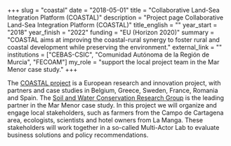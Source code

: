 +++
slug = "coastal"
date = "2018-05-01"
title = "Collaborative Land-Sea Integration Platform (COASTAL)"
description = "Project page Collaborative Land-Sea Integration Platform (COASTAL)"
title_english = ""
year_start = "2018"
year_finish = "2022"
funding = "EU (Horizon 2020)"
summary = "COASTAL aims at improving the coastal-rural synergy to foster rural and coastal development while preserving the environment."
external_link = ""
institutions = ["CEBAS-CSIC", "Comunidad Autónoma de la Región de Murcia", "FECOAM"]
my_role = "support the local project team in the Mar Menor case study."
+++

The [COASTAL project](https://h2020-coastal.eu/) is a European research and innovation project, with partners and case studies in Belgium, Greece, Sweden, France, Romania and Spain. The [Soil and Water Conservation Research Group](http://www.soilwaterconservation.es/) is the leading partner in the Mar Menor case study. In this project we will organize and engage local stakeholders, such as farmers from the Campo de Cartagena area, ecologists, scientists and hotel owners from La Manga. These stakeholders will work together in a so-called Multi-Actor Lab to evaluate business solutions and policy recommendations. 